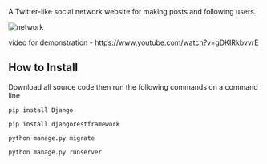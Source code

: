 A Twitter-like social network website for making posts and following users.

![network](https://github.com/aka-rabbi/temp/blob/main/Screenshot%202021-06-17%20113428.png?raw=true)

video for demonstration - https://www.youtube.com/watch?v=gDKIRkbvvrE

## How to Install
Download all source code then run the following commands on a command line

```pip install Django```

```pip install djangorestframework```

```python manage.py migrate```

```python manage.py runserver```
